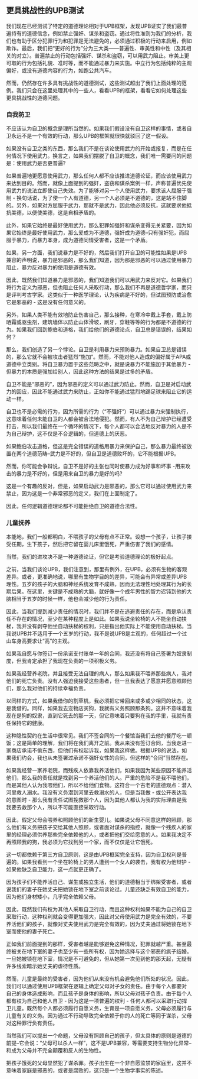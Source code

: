 ## 更具挑战性的UPB测试

我们现在已经测试了特定的道德理论相对于UPB框架，发现UPB证实了我们最普遍持有的道德信念，例如禁止强奸、谋杀和盗窃。通过将性准则为我们的分析，我们也有助于区分犯罪行为和犯罪是无法避免的，必须通过积极的行动来启用，例如欺诈。最后，我们把“更好的行为”分为三大类——普遍性、审美性和中性（及其相关的对立）。普遍禁止的行动包括强奸、谋杀和盗窃，可以用武力阻止。审美上更可取的行为包括礼貌、准时等，而不能通过暴力来实施。中立行为包括纯粹的主观偏好，或没有道德内容的行为，如跑公共汽车。

然而，仍然存在许多具有挑战性的道德测试，这些测试超出了我们上面处理的范例。我们只会在这里处理其中的一些人，看看UPB的框架，看看它如何处理这些更具挑战性的道德问题。

### 自我防卫

不应该认为自卫的概念是理所当然的。如果我们假设没有自卫这样的事情，或者自卫永远不是一个有效的行动，那么UPB的框架就很快就驳回了这一假设。 

如果没有自卫之类的东西，那么我们不是在谈论使用武力的开始或报复，而是在任何情况下使用武力。换言之，如果我们摆脱了自卫的概念，我们唯一需要问的问题是：使用武力是否更普遍?

如果普遍地更愿意使用武力，那么任何人都不应该推进道德论证，而应该使用武力来达到目的。然而，就像上面提到的强奸，盗窃和谋杀案例一样，声称普遍优先使用武力的说法立即使自己失效。为了能够对另一个人使用武力，要求该人屈服于强制 - 换句话说，为了使一个人有道德，另一个人必须是不道德的，这是站不住脚的。另外，如果对方屈服于武力，那就不是武力，因此他必须反抗，这就要求他抵抗美德，以便使美德，这是自相矛盾的。

此外，如果它始终是最好使用武力，那么犯罪如强奸和谋杀变得无关紧要，因为如果它始终是最好使用武力，那么爱成为不道德，强奸成为道德–只有强奸犯，而屈服于暴力，而暴力本身，成为道德同情受害者，这是一个矛盾。

如果，另一方面，我们说暴力是不好的，然后我们打开自卫的可能性如果是UPB兼容的声明说，暴力是邪恶的，那么我们知道，因为那是邪恶的可以通过使用暴力阻止，暴力反对暴力的使用是道德有效。

因此，既然我们知道暴力是邪恶的，我们知道我们可以用武力来反对它。如果我们将行为定义为邪恶，但也阻止任何人采取行动，那么我们不再是道德哲学家，而只是评判考古学家。这类似于一种医学理论，认为疾病是不好的，但试图预防或治愈它是邪恶的 - 这是没有任何意义的。

另外，如果人类不能有效地防止伤害自己，那么接种，在寒冷中戴上手套，戴上防晒霜或驱虫剂，建筑墙体以防止山体滑坡，刷牙，穿鞋等等的行为都是不道德的行为。如果我们回到鲍伯和道格，我们给他们的道德论点，自卫总是错误的，结果如何？

那么，我们创造了另一个悖论。自卫是利用暴力来预防暴力。如果自卫总是错误的，那么它就不会被攻击者猛烈“施加”。然而，不能对他人造成的偏好属于APA或道德中立类别。将自卫暴力置于这些范畴之中，就是说暴力不能施加于其他暴力 -但暴力的本质是强加给别人，因此这种方法的结果是过多的矛盾。

自卫不能是“邪恶的”，因为邪恶的定义可以通过武力防止。然而，自卫是对启动武力的回应，因此不能通过武力来防止，正如你不能通过猛烈地踢足球来阻止它的运动一样。

自卫也不是必需的行为，因为所需的行为（“不强奸”）可以通过暴力来强制执行，这意味着任何未能自卫的人都会被合法地侵犯。然而，有人不为自己辩护已经遭受打击，所以我们最终在一个循环的情况下，每个人都可以合法地反对暴力的人是不为自己辩护，这不仅是不合逻辑的，但道德上的厌恶。

如果鲍伯攻击道格，但这是完全错误的道格用暴力来保护自己，那么暴力最终被放置在两个道德范畴–武力是不好的，但自卫是道德败坏的，它不能根据UPB。

然而，你可能会争辩说，自卫不是好的主张也同时使暴力成为好事和坏事 -用来攻击的暴力是不好的，但是用来自卫的暴力是好的吗?

这是一个有趣的反对，但是，如果启动武力是邪恶的，那么它可以通过使用武力来禁止，因为这是一个非常邪恶的定义，我们在上面制定了。

因此，任何逻辑道德理论都不可能拒绝自卫的道德合法性。

### 儿童抚养

本能地，我们一般都明白，不喂孩子的父母有点不正常。设想一个孩子，让孩子接受任期，生下孩子，然后把它留在婴儿床里饿死，严重伤害了我们的感情。 

当然，我们的进攻决不是一种道德论证，但它是考验道德理论的极好起点。

之前，当我们谈论UPB，我们注意到，那里有例外，在UPB，必须有生物的客观差异。或者，更准确地说，哪里有生物学目的的差异，可能会有异常或差异UPB理性。五岁的孩子的大脑和神经系统发育不成熟，因而无法理性地处理其行为的长期后果。在这里，关键是不成熟的大脑，就好像一个成年男性的智力迟钝到他的大脑相当于五岁的时候一样，他也会减少他的行为责任。

因此，当我们提到减少责任的情况时，我们并不是在逃避责任的存在，而是承认责任不存在的情况，至少在某种程度上是如此。如果我说坐轮椅的人不能坐自动扶梯，我并没有剥夺他坐自动扶梯的权利，只是指出他实际上不能使用自动扶梯。当我说UPB并不适用于一个五岁的行动，我不是说UPB是主观的，任何超过一个过山车身高要求让“高”的主观。

如果我自愿与你签订一份承诺支付账单一年的合同，我还没有将自己签署为奴隶制度，但我肯定承担了我现在负责的一项积极义务。

如果我经营养老院，并且接受无法自理的病人，那么如果我不喂养那些病人，我对他们的死亡负责。没有人强迫我接受这些患者，但一旦我表达了愿意并愿意照顾他们，那么我对他们的持续幸福负责。 

以同样的方式，如果我借你的割草机，我必须把它带回来或多或少相同的状态，这是我借的。同样，如果我去宠物店买狗，我就有义务照顾那条狗。这并不意味着我现在是狗的奴隶，直到它死去的那一天，但它意味着只要狗在我的手里，我就有责任保持它的健康。

这种隐性契约在生活中很常见。我们不签合同的一个餐馆当我们去他的餐厅吃一顿饭；这是简单的理解，我们将在我们离开之前。我从来没有签订合同，当我走进一家商店承诺不偷东西，但他们有权起诉我，如果我这样做。根据UPB的说法，如果我们约会，我也从未签署过承诺不强奸女性的合同，但这样的“合同”当然存在。

如果我经营一家养老院，而残疾人依靠我养活他们，如果我因为某些原因不能养活他们，那么我的责任就是找到另一个养活他们的人。严重的危险不是我不喂他们，而是其他人认为我喂他们，所以不给他们食物。这符合一个古老的道德观点：潜入河里救人溺水。我没有义务潜到河里去救溺水的人，但是当我做 - 或公开表达我的意图时 - 那么我有责任试图挽救那个人，因为其他人都认为我的实际理由是我我要去救那个人，所以不可能直接采取行动。

因此，假定父母会喂养和照顾他们的新生婴儿。如果说父母不同意这样的照顾，那么他们有义务把孩子交给其他人照顾，或者面对谋杀的指控，就像一个残疾人的家里的经理必须供养那些完全依赖他的人，或者把他们交给愿意的人。如果我决定不再照顾我的狗，我必须为它找到另一个家，而不仅仅是让它饿死。

这一切都依赖于第三方自卫原则，这是由UPB框架完全支持，因为自卫权利是普遍的。如果我看到一个坐在轮椅上的男人遭到一个女人的袭击，我有权为他辩护 -如果他缺乏自卫能力，这一点就更正确了。

因为孩子们不能养活自己、谋生或独立生活，他们的道德相当于绑架受害者，或者说我们的妻子在她丈夫把她锁在地下室之前谈论过。儿童还缺乏有效自卫的能力，因为他们身材矮小，几乎完全依赖父母。

因此，既然我们有权为其他人采取自卫行动，而且这种权利如果不能为自己的自卫采取行动，这种权利就会变得更加强大，因此对父母使用武力是完全有效的，不要养活他们的孩子，就像对丈夫使用武力是完全有效的，因为丈夫通过将她锁在地下室而使他的妻子死亡。

正如我们前面提到的那样，受害者越是能够避免这种情况，犯罪就越严重。甚至最终被关在地下室的妻子也至少有一些所有权，因为她选择与这个邪恶的疯子结婚。一旦她被锁在地下室，情况是不可避免的，但从她第一次见到他的那天起，无疑有许多线索暗示她丈夫的虐待性质。

然而，儿童是最终的受害者，因为他们从来没有机会避免他们所处的状况。因此，我们可以通过使用UPB框架在逻辑上确定父母对子女的责任。由于每个人都要对自己的身体造成影响，而且孩子是身体的影响，所以父母对孩子负责。由于每个人都有权为自己和他人自卫 - 因为这是一项普遍的权利 - 任何人都可以采取行动捍卫儿童。既然每个人都必须履行自愿义务，生育是一项自愿义务，父母必须履行与儿童有关的义务。因为通过不行动导致完全依赖于你的人的死亡等同于谋杀，父母对这种罪行负有责任。

当然我们可以提出一个命题，父母没有照顾自己的孩子，但太具体的原则是道德的前提–它会说：“父母可以杀人一样”，这不是UPB兼容，等需要支持生物分化异常–和成为父母并不完全颠覆和反人的生物性。

把孩子饿死的父母显然犯了谋杀罪。孩子出生在一个非自愿监禁的家庭里，这并不意味着家庭是邪恶的，或者是腐败的，这只是一个生物学事实的陈述。
